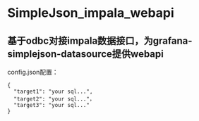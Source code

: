 # SimpleJson_impala_webapi
基于odbc对接impala数据接口，为grafana-simplejson-datasource提供webapi
----
config.json配置：

```
{
  "target1": "your sql...",
  "target2": "your sql..."，
  "target3": "your sql..."
}
```
